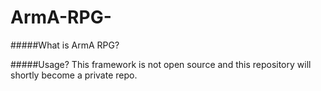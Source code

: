 # ArmA-RPG-

#####What is ArmA RPG?

#####Usage?
This framework is not open source and this repository will shortly become a private repo.
